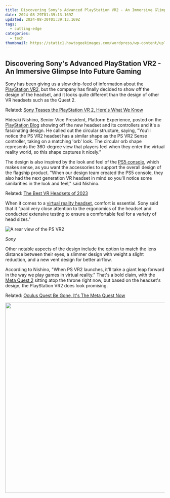 ```yaml
---
title: Discovering Sony's Advanced PlayStation VR2 - An Immersive Glimpse Into Future Gaming
date: 2024-08-29T01:39:13.169Z
updated: 2024-08-30T01:39:13.169Z
tags:
  - cutting-edge
categories:
  - tech
thumbnail: https://static1.howtogeekimages.com/wordpress/wp-content/uploads/2022/02/playstation-vr2-design.jpg
---
```


## Discovering Sony's Advanced PlayStation VR2 - An Immersive Glimpse Into Future Gaming

Sony has been giving us a slow drip-feed of information about the [PlayStation VR2](https://facebook.techidaily.com/unveiling-a-new-era-for-social-listening-at-facebook/), but the company has finally decided to show off the design of the headset, and it looks quite different than the design of other VR headsets such as the Quest 2.

Related: [Sony Teases the PlayStation VR 2, Here's What We Know](https://facebook.techidaily.com/unveiling-a-new-era-for-social-listening-at-facebook/) 

 Hideaki Nishino, Senior Vice President, Platform Experience, posted on the [PlayStation Blog](https://blog.playstation.com/2022/02/22/first-look-the-headset-design-for-playstation-vr2/) showing off the new headset and its controllers and it's a fascinating design. He called out the circular structure, saying, "You'll notice the PS VR2 headset has a similar shape as the PS VR2 Sense controller, taking on a matching 'orb' look. The circular orb shape represents the 360-degree view that players feel when they enter the virtual reality world, so this shape captures it nicely."

 The design is also inspired by the look and feel of the [PS5 console](https://fox-helps.techidaily.com/in-2024-virtual-decoration-google-vs-alternative-ar-tools/), which makes sense, as you want the accessories to support the overall design of the flagship product. "When our design team created the PS5 console, they also had the next generation VR headset in mind so you'll notice some similarities in the look and feel," said Nishino.

Related: [The Best VR Headsets of 2023](https://vp-tips.techidaily.com/visual-harmony-ios-and-macos-photoviewer-blend/) 

 When it comes to a [virtual reality headset](https://vp-tips.techidaily.com/visual-harmony-ios-and-macos-photoviewer-blend/), comfort is essential. Sony said that it "paid very close attention to the ergonomics of the headset and conducted extensive testing to ensure a comfortable feel for a variety of head sizes."

![A rear view of the PS VR2](https://static1.howtogeekimages.com/wordpress/wp-content/uploads/2022/02/psvr2design.jpg) 

_Sony_

 Other notable aspects of the design include the option to match the lens distance between their eyes, a slimmer design with weight a slight reduction, and a new vent design for better airflow.

 According to Nishino, "When PS VR2 launches, it'll take a giant leap forward in the way we play games in virtual reality." That's a bold claim, with the [Meta Quest 2](https://video-screen-grab.techidaily.com/new-how-to-record-edit-and-produce-high-quality-webcam-videos/) sitting atop the throne right now, but based on the headset's design, the PlayStation VR2 does look promising.

Related: [Oculus Quest Be Gone, It's The Meta Quest Now](https://video-screen-grab.techidaily.com/new-how-to-record-edit-and-produce-high-quality-webcam-videos/)

<ins class="adsbygoogle"
     style="display:block"
     data-ad-format="autorelaxed"
     data-ad-client="ca-pub-7571918770474297"
     data-ad-slot="1223367746"></ins>



<ins class="adsbygoogle"
     style="display:block"
     data-ad-client="ca-pub-7571918770474297"
     data-ad-slot="8358498916"
     data-ad-format="auto"
     data-full-width-responsive="true"></ins>



<!-- affiliate ads begin -->
<a href="https://appsumo.8odi.net/c/5597632/2082538/7443" target="_top" id="2082538"><img src="//a.impactradius-go.com/display-ad/7443-2082538" border="0" alt="" width="1200" height="600"/></a><img height="0" width="0" src="https://appsumo.8odi.net/i/5597632/2082538/7443" style="position:absolute;visibility:hidden;" border="0" />
<!-- affiliate ads end -->